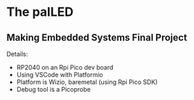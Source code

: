 # The palLED
## Making Embedded Systems Final Project

Details:
* RP2040 on an Rpi Pico dev board
* Using VSCode with Platformio
* Platform is Wizio, baremetal (using Rpi Pico SDK)
* Debug tool is a Picoprobe


